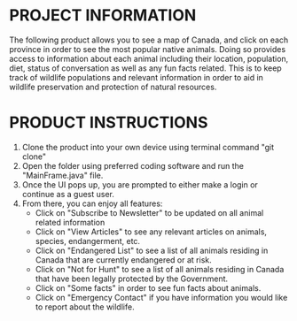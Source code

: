# PROJECT INFORMATION

The following product allows you to see a map of Canada, and click on each province in order to see the most popular native animals. Doing so provides access to information about each animal including their location, population, diet, status of conversation as well as any fun facts related. This is to keep track of wildlife populations and relevant information in order to aid in wildlife preservation and protection of natural resources.

# PRODUCT INSTRUCTIONS

1. Clone the product into your own device using terminal command "git clone"
2. Open the folder using preferred coding software and run the "MainFrame.java" file.
3. Once the UI pops up, you are prompted to either make a login or continue as a guest user. 
4. From there, you can enjoy all features:
   - Click on "Subscribe to Newsletter" to be updated on all animal related information
   - Click on "View Articles" to see any relevant articles on animals, species, endangerment, etc.
   -  Click on "Endangered List" to see a list of all animals residing in Canada that are currently endangered or at risk.
   -  Click on "Not for Hunt" to see a list of all animals residing in Canada that have been legally protected by the Government.
   -  Click on "Some facts" in order to see fun facts about animals.
   -  Click on "Emergency Contact" if you have information you would like to report about the wildlife.
